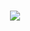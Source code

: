 <h1 align=center>
  <a href ="https://git.io/typing-svg">
  <img src="https://readme-typing-svg.demolab.com?font=Olympia&pause=1000&color=73C8F7&center=true&vCenter=true&width=435&lines=Hi+%F0%9F%91%8B%2C+I'm+Ricky+Nguyen!" />
</h1>
